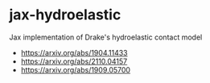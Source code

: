 # jax-hydroelastic
Jax implementation of Drake's hydroelastic contact model


* https://arxiv.org/abs/1904.11433
* https://arxiv.org/abs/2110.04157
* https://arxiv.org/abs/1909.05700